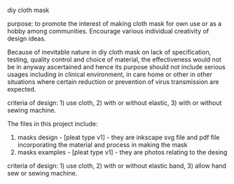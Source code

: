 diy cloth mask

purpose:  to promote the interest of making cloth mask for own use or as a hobby among communities.  Encourage various individual creativity of design ideas.   

Because of inevitable nature in diy cloth mask on lack of specification, testing, quality control and choice of material, the effectiveness would not be in anyway ascertained and hence its purpose should not include serious usages including in clinical environment, in care home or other in other situations where certain reduction or prevention of virus transmission are expected. 

criteria of design:  1) use cloth, 2) with or without elastic, 3) with or without sewing machine.  

The files in this project include:

1.  masks design - [pleat type v1] - they are inkscape svg file and pdf file incorporating the material and process in making the mask
2.  masks examples - [pleat type v1]  - they are photos relating to the desing

criteria of design:  1) use cloth, 2) with or without elastic band, 3) allow hand sew or sewing machine.